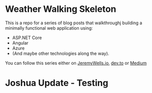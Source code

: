 # Weather Walking Skeleton

This is a repo for a series of blog posts that walkthroughj building a minimally functional web application using:
 - ASP.NET Core
 - Angular
 - Azure 
 - (And maybe other technologies along the way).

 You can follow this series either on [JeremyWells.io](https://jeremywells.io), [dev.to](https://dev.to/jsheridanwells) or [Medium](https://medium.com/@jsheridanwells_66599)

# Joshua Update - Testing